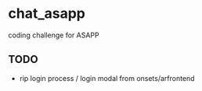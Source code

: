# chat_asapp
coding challenge for ASAPP



## TODO

- rip login process / login modal from onsets/arfrontend
